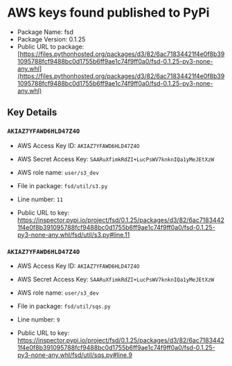 # AWS keys found published to PyPi

* Package Name: fsd
* Package Version: 0.1.25
* Public URL to package: [https://files.pythonhosted.org/packages/d3/82/6ac71834421f4e0f8b391095788fcf9488bc0d1755b6ff9ae1c74f9ff0a0/fsd-0.1.25-py3-none-any.whl](https://files.pythonhosted.org/packages/d3/82/6ac71834421f4e0f8b391095788fcf9488bc0d1755b6ff9ae1c74f9ff0a0/fsd-0.1.25-py3-none-any.whl)

## Key Details

### `AKIAZ7YFAWD6HLD47Z4O`

* AWS Access Key ID: `AKIAZ7YFAWD6HLD47Z4O`
* AWS Secret Access Key: `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` 
* AWS role name: `user/s3_dev`
* File in package: `fsd/util/s3.py`
* Line number: `11`

* Public URL to key: https://inspector.pypi.io/project/fsd/0.1.25/packages/d3/82/6ac71834421f4e0f8b391095788fcf9488bc0d1755b6ff9ae1c74f9ff0a0/fsd-0.1.25-py3-none-any.whl/fsd/util/s3.py#line.11



### `AKIAZ7YFAWD6HLD47Z4O`

* AWS Access Key ID: `AKIAZ7YFAWD6HLD47Z4O`
* AWS Secret Access Key: `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` 
* AWS role name: `user/s3_dev`
* File in package: `fsd/util/sqs.py`
* Line number: `9`

* Public URL to key: https://inspector.pypi.io/project/fsd/0.1.25/packages/d3/82/6ac71834421f4e0f8b391095788fcf9488bc0d1755b6ff9ae1c74f9ff0a0/fsd-0.1.25-py3-none-any.whl/fsd/util/sqs.py#line.9


